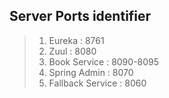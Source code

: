 ## Server Ports identifier ##
> 1. Eureka           : 8761
> 2. Zuul             : 8080
> 3. Book Service     : 8090-8095
> 4. Spring Admin     : 8070
> 5. Fallback Service : 8060